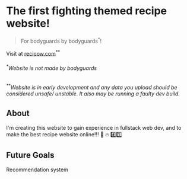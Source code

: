 # The first fighting themed recipe website!

> For bodyguards by bodyguards<sup>\*</sup>!

Visit at [recipow.com](https://recipow.com)<sup>\*\*</sup>

###### <sup>\*</sup>Website is not made by bodyguards

###### <sup>\*\*</sup>Website is in early development and any data you upload should be considered unsafe/ unstable. It also may be running a faulty dev build.

## About

I'm creating this website to gain experience in fullstack web dev, and to make the best recipe website online!!! :100: :fire: :hash::one:

## Future Goals

Recommendation system
